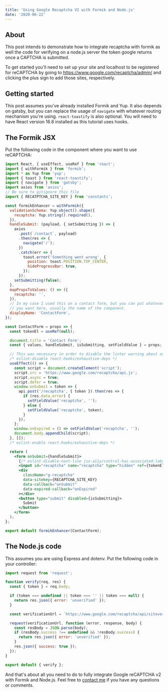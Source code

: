 ```yaml
---
title: 'Using Google Recaptcha V2 with Formik and Node.js'
date: '2020-06-22'
---
```


## About

This post intends to demonstrate how to integrate recaptcha with formik
as well the code for verifying on a node.js server the token google returns
once a CAPTCHA is submitted.

To get started you'll need to set up your site and localhost to be registered
for reCAPTCHA by going to https://www.google.com/recaptcha/admin/ and clicking
the plus sign to add those sites, respectively.

## Getting started

This post assumes you've already installed Formik and Yup. It also depends on gatsby, but you can replace the usage of `navigate` with whatever routing
mechanism you're using. `react-toastify` is also optional. You will need to
have React version 16.8 installed as this tutorial uses hooks.

## The Formik JSX

Put the following code in the component where you want to use reCAPTCHA\:

```jsx
import React, { useEffect, useRef } from 'react';
import { withFormik } from 'formik';
import * as Yup from 'yup';
import { toast } from 'react-toastify';
import { navigate } from 'gatsby';
import axios from 'axios';
// Be sure to gitignore this file
import { RECATPTCHA_SITE_KEY } from 'constants';

const formikEnhancer = withFormik({
  validationSchema: Yup.object().shape({
    recaptcha: Yup.string().required(),
  }),
  handleSubmit: (payload, { setSubmitting }) => {
    axios
      .post(`/contact`, payload)
      .then(res => {
        navigate('/');
      })
      .catch(err => {
        toast.error('Something went wrong', {
          position: toast.POSITION.TOP_CENTER,
          hideProgressBar: true,
        });
      });
    setSubmitting(false);
  },
  mapPropsToValues: () => ({
    recaptcha: '',
  }),
  // In my case I used this on a contact form, but you can put whatever
  // you want here, usually the name of the component.
  displayName: 'ContactForm',
});

const ContactForm = props => {
  const tokenEl = useRef(null);

  document.title = 'Contact Form';
  const { values, handleSubmit, isSubmitting, setFieldValue } = props;

  // This was necessary in order to disable the linter warning about setFieldValue
  /* eslint-disable react-hooks/exhaustive-deps */
  useEffect(() => {
    const script = document.createElement('script');
    script.src = 'https://www.google.com/recaptcha/api.js';
    script.async = true;
    script.defer = true;
    window.onSubmit = token => {
      api.post('/recaptcha', { token }).then(res => {
        if (res.data.error) {
          setFieldValue('recaptcha', '');
        } else {
          setFieldValue('recaptcha', token);
        }
      });
    };
    window.onExpired = () => setFieldValue('recaptcha', '');
    document.body.appendChild(script);
  }, []);
  /* eslint-enable react-hooks/exhaustive-deps */

  return (
    <form onSubmit={handleSubmit}>
      {/* eslint-disable-next-line jsx-a11y/control-has-associated-label */}
      <input id="recaptcha" name="recaptcha" type="hidden" ref={tokenEl} value="" />
      <div
        className="g-recaptcha"
        data-sitekey={RECAPTCHA_SITE_KEY}
        data-callback="onSubmit"
        data-expired-callback="onExpired"
      ></div>
      <button type="submit" disabled={isSubmitting}>
        Submit
      </button>
    </form>
  );
};

export default formikEnhancer(ContactForm);
```

## The Node.js code

This assumes you are using Express and dotenv. Put the following code in your controller\:

```javascript
import request from 'request';

function verify(req, res) {
  const { token } = req.body;

  if (token === undefined || token === '' || token === null) {
    return res.json({ error: 'unverified' });
  }

  const verificationUrl = `https://www.google.com/recaptcha/api/siteverify?secret=${process.env.RECAPTCHA_SECRET_KEY}&response=${token}&remoteip=${req.connection.remoteAddress}`;

  request(verificationUrl, function (error, response, body) {
    const resBody = JSON.parse(body);
    if (resBody.success !== undefined && !resBody.success) {
      return res.json({ error: 'unverified' });
    }
    res.json({ success: true });
  });
}

export default { verify };
```

And that's about all you need to do to fully integrate Google reCAPTCHA v2 with
Formik and Node.js. Feel free to [contact me](/contact) if you have any
questions or comments.
